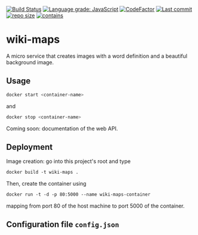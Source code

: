 [![Build Status](https://travis-ci.com/Dominik-Hillmann/wiki-maps.svg?branch=main)](https://travis-ci.com/Dominik-Hillmann/wiki-maps)
[![Language grade: JavaScript](https://img.shields.io/lgtm/grade/javascript/g/Dominik-Hillmann/wiki-maps.svg?logo=lgtm&logoWidth=18)](https://lgtm.com/projects/g/Dominik-Hillmann/wiki-maps/context:javascript)
[![CodeFactor](https://www.codefactor.io/repository/github/dominik-hillmann/wiki-maps/badge)](https://www.codefactor.io/repository/github/dominik-hillmann/wiki-maps)
[![Last commit](https://img.shields.io/github/last-commit/Dominik-Hillmann/wiki-maps)](https://img.shields.io/github/last-commit/Dominik-Hillmann/wiki-maps)
[![repo size](https://img.shields.io/github/repo-size/Dominik-Hillmann/wiki-maps)](https://img.shields.io/github/repo-size/Dominik-Hillmann/wiki-maps)
[![contains](https://img.shields.io/badge/contains-tasty%20spaghetti%20code-informational)](https://img.shields.io/badge/contains-tasty%20spaghetti%20code-informational)

# wiki-maps
A micro service that creates images with a word definition and a beautiful background image.

## Usage
```sh
docker start <container-name>
```
and 
```sh
docker stop <container-name>
```
Coming soon: documentation of the web API.

## Deployment
Image creation: go into this project's root and type
```sh
docker build -t wiki-maps .
```
Then, create the container using
```sh
docker run -t -d -p 80:5000 --name wiki-maps-container
```
mapping from port 80 of the host machine to port 5000 of the container.

## Configuration file `config.json`